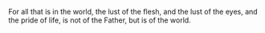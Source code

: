 For all that is in the world, the lust of the flesh, and the lust of the eyes, and the pride of life, is not of the Father, but is of the world.
